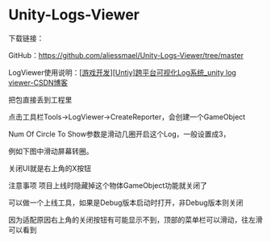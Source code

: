 # Unity-Logs-Viewer

下载链接：

GitHub：https://github.com/aliessmael/Unity-Logs-Viewer/tree/master

LogViewer使用说明：[[游戏开发\][Untiy]跨平台可视化Log系统_unity log viewer-CSDN博客](https://blog.csdn.net/liuyongjie1992/article/details/134422268)

把包直接丢到工程里


点击工具栏Tools->LogViewer->CreateReporter，会创建一个GameObject

Num Of Circle To Show参数是滑动几圈开启这个Log，一般设置成3，

例如下图中滑动屏幕转圈。

关闭UI就是右上角的X按钮

注意事项
项目上线时隐藏掉这个物体GameObject功能就关闭了

可以做一个上线工具，如果是Debug版本启动时打开，非Debug版本则关闭

因为适配原因右上角的关闭按钮有可能显示不到，顶部的菜单栏可以滑动，往左滑可以看到
